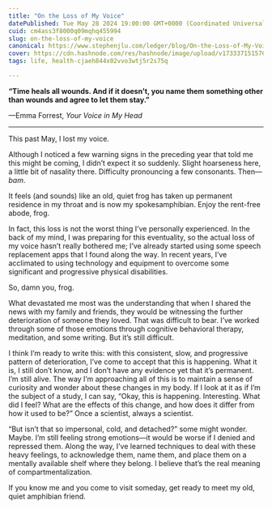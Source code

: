 ```yaml
---
title: "On the Loss of My Voice"
datePublished: Tue May 28 2024 19:00:00 GMT+0000 (Coordinated Universal Time)
cuid: cm4ass3f8000q09mqhq455994
slug: on-the-loss-of-my-voice
canonical: https://www.stephenjlu.com/ledger/blog/On-the-Loss-of-My-Voice/
cover: https://cdn.hashnode.com/res/hashnode/image/upload/v1733371515704/d9a7e362-56bb-4374-8d63-8873c829ec94.jpeg
tags: life, health-cjaeh844x02vvo3wtj5r2s75q

---
```


**“Time heals all wounds. And if it doesn't, you name them something other than wounds and agree to let them stay.”**

—Emma Forrest, *Your Voice in My Head*

---

This past May, I lost my voice.

Although I noticed a few warning signs in the preceding year that told me this might be coming, I didn’t expect it so suddenly. Slight hoarseness here, a little bit of nasality there. Difficulty pronouncing a few consonants. Then—*bam*.

It feels (and sounds) like an old, quiet frog has taken up permanent residence in my throat and is now my spokesamphibian. Enjoy the rent-free abode, frog.

In fact, this loss is not the worst thing I’ve personally experienced. In the back of my mind, I was preparing for this eventuality, so the actual loss of my voice hasn’t really bothered me; I’ve already started using some speech replacement apps that I found along the way. In recent years, I’ve acclimated to using technology and equipment to overcome some significant and progressive physical disabilities.

So, damn you, frog.

What devastated me most was the understanding that when I shared the news with my family and friends, they would be witnessing the further deterioration of someone they loved. That was difficult to bear. I’ve worked through some of those emotions through cognitive behavioral therapy, meditation, and some writing. But it’s still difficult.

I think I’m ready to write this: with this consistent, slow, and progressive pattern of deterioration, I’ve come to accept that this is happening. What it is, I still don’t know, and I don’t have any evidence yet that it’s permanent. I’m still alive. The way I’m approaching all of this is to maintain a sense of curiosity and wonder about these changes in my body. If I look at it as if I’m the subject of a study, I can say, “Okay, this is happening. Interesting. What did I feel? What are the effects of this change, and how does it differ from how it used to be?” Once a scientist, always a scientist.

“But isn’t that so impersonal, cold, and detached?” some might wonder. Maybe. I’m still feeling strong emotions—it would be worse if I denied and repressed them. Along the way, I’ve learned techniques to deal with these heavy feelings, to acknowledge them, name them, and place them on a mentally available shelf where they belong. I believe that’s the real meaning of compartmentalization.

If you know me and you come to visit someday, get ready to meet my old, quiet amphibian friend.